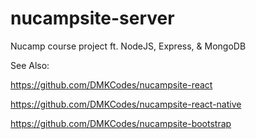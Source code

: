 # nucampsite-server

Nucamp course project ft. NodeJS, Express, &amp; MongoDB

See Also:

https://github.com/DMKCodes/nucampsite-react

https://github.com/DMKCodes/nucampsite-react-native

https://github.com/DMKCodes/nucampsite-bootstrap
